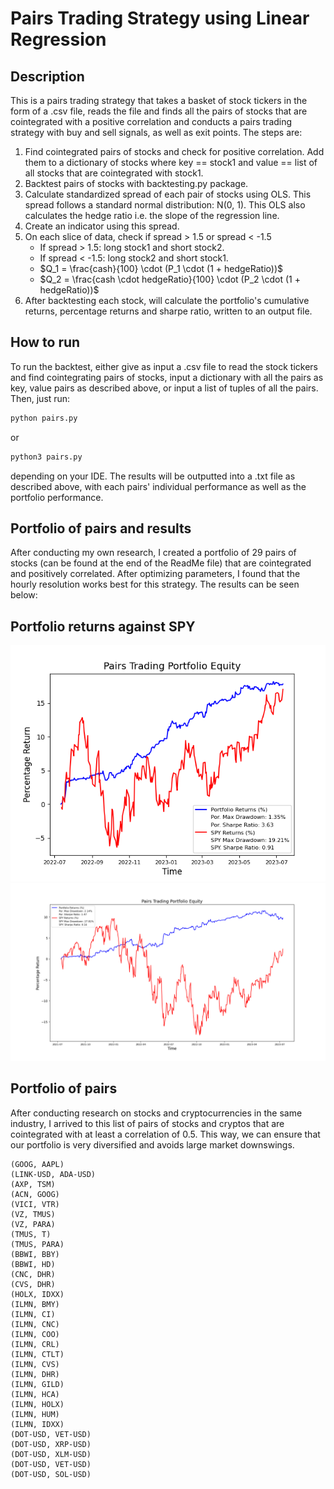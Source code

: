 # Pairs Trading Strategy using Linear Regression


## Description
This is a pairs trading strategy that takes a basket of stock tickers in the form of a .csv file, reads the file and finds all the pairs of stocks that are cointegrated with a positive correlation and conducts a pairs trading strategy with buy and sell signals, as well as exit points.  The steps are: 
1. Find cointegrated pairs of stocks and check for positive correlation. Add them to a dictionary of stocks where key == stock1 and value == list of all stocks that are cointegrated with stock1.
2. Backtest pairs of stocks with backtesting.py package. 
  1. Calculate standardized spread of each pair of stocks using OLS. This spread follows a standard normal distribution: N(0, 1). This OLS also calculates the hedge ratio i.e. the slope of the regression line.
  2. Create an indicator using this spread.
  3. On each slice of data, check if spread > 1.5 or spread < -1.5
     - If spread > 1.5: long stock1 and short stock2.
     - If spread < -1.5: long stock2 and short stock1.
     - $Q_1 = \frac{cash}{100} \cdot (P_1 \cdot (1 + hedgeRatio))$
     - $Q_2 = \frac{cash \cdot hedgeRatio}{100} \cdot (P_2 \cdot (1 + hedgeRatio))$
  4. After backtesting each stock, will calculate the portfolio's cumulative returns, percentage returns and sharpe ratio, written to an output file. 


## How to run
To run the backtest, either give as input a .csv file to read the stock tickers and find cointegrating pairs of stocks, input a dictionary with all the pairs as key, value pairs as described above, or input a list of tuples of all the pairs. 
Then, just run: 
```python
python pairs.py
```
or 
```python
python3 pairs.py
```
depending on your IDE. 
The results will be outputted into a .txt file as described above, with each pairs' individual performance as well as the portfolio performance.


## Portfolio of pairs and results
After conducting my own research, I created a portfolio of 29 pairs of stocks (can be found at the end of the ReadMe file) that are cointegrated and positively correlated. After optimizing parameters, I found that the hourly resolution works best for this strategy. 
The results can be seen below: 


## Portfolio returns against SPY
![Portolio Returns over the last year](./PortfolioReturns1y.png)
![Portolio Returns over the last two years](./PortfolioReturns2y.png)


## Portfolio of pairs
After conducting research on stocks and cryptocurrencies in the same industry, I arrived to this list of pairs of stocks and cryptos that are cointegrated with at least a correlation of 0.5. This way, we can ensure that our portfolio is very diversified and avoids large market downswings. 
```python(GOOG, AAPL)
(GOOG, AAPL)
(LINK-USD, ADA-USD)
(AXP, TSM)
(ACN, GOOG)
(VICI, VTR)
(VZ, TMUS)
(VZ, PARA)
(TMUS, T)
(TMUS, PARA)
(BBWI, BBY)
(BBWI, HD)
(CNC, DHR)
(CVS, DHR)
(HOLX, IDXX)
(ILMN, BMY)
(ILMN, CI)
(ILMN, CNC)
(ILMN, COO)
(ILMN, CRL)
(ILMN, CTLT)
(ILMN, CVS)
(ILMN, DHR)
(ILMN, GILD)
(ILMN, HCA)
(ILMN, HOLX)
(ILMN, HUM)
(ILMN, IDXX)
(DOT-USD, VET-USD)
(DOT-USD, XRP-USD)
(DOT-USD, XLM-USD)
(DOT-USD, VET-USD)
(DOT-USD, SOL-USD)
```